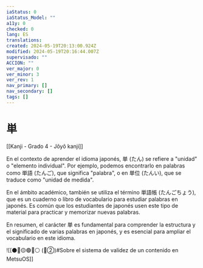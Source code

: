 ```yaml
---
iaStatus: 0
iaStatus_Model: ""
a11y: 0
checked: 0
lang: ES
translations: 
created: 2024-05-19T20:13:00.924Z
modified: 2024-05-19T20:16:44.007Z
supervisado: ""
ACCION: ""
ver_major: 0
ver_minor: 3
ver_rev: 1
nav_primary: []
nav_secondary: []
tags: []
---
```

# 単

[[Kanji - Grado 4 - Jôyô kanji]]

En el contexto de aprender el idioma japonés, 単 (たん) se refiere a "unidad" o "elemento individual". Por ejemplo, podemos encontrarlo en palabras como 単語 (たんご), que significa "palabra", o en 単位 (たんい), que se traduce como "unidad de medida".

En el ámbito académico, también se utiliza el término 単語帳 (たんごちょう), que es un cuaderno o libro de vocabulario para estudiar palabras en japonés. Es común que los estudiantes de japonés usen este tipo de material para practicar y memorizar nuevas palabras.

En resumen, el carácter 単 es fundamental para comprender la estructura y el significado de varias palabras en japonés, y es esencial para ampliar el vocabulario en este idioma.


![[⚫🔴🟡🟢🔵⚪ (🔴②)#Sobre el sistema de validez de un contenido en MetsuOS]]